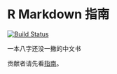 # R Markdown 指南

[![Build Status](https://travis-ci.com/cosname/rmarkdown-guide.svg?branch=master)](https://travis-ci.com/cosname/rmarkdown-guide)

一本八字还没一撇的中文书

贡献者请先看[指南](Start.md)。

